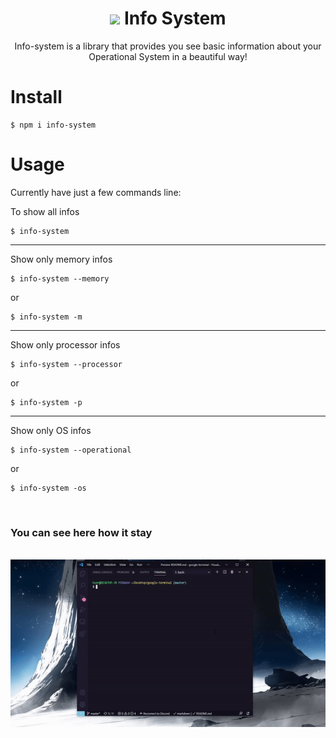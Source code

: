 <h1 align='center'><img src='https://cdn3.iconfinder.com/data/icons/bold-blue-glyphs-free-samples/32/Info_Circle_Symbol_Information_Letter-64.png' width='30' /> Info System</h1>

<p align='center'>Info-system is a library that provides you see basic information about your Operational System in a beautiful way!</p>

# Install

```node
$ npm i info-system
```

# Usage

<p>Currently have just a few commands line:</p>

To show all infos

```node
$ info-system
```

<hr>

Show only memory infos

```node
$ info-system --memory
```

or

```node
$ info-system -m
```

<hr>

Show only processor infos

```node
$ info-system --processor
```

or

```node
$ info-system -p
```

<hr>

Show only OS infos

```node
$ info-system --operational
```

or

```node
$ info-system -os
```

<br />

### You can see here how it stay

<br />

<img src='./assets/info-system.gif' />
